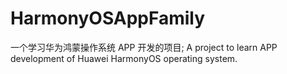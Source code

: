 # HarmonyOSAppFamily
一个学习华为鸿蒙操作系统 APP 开发的项目; A project to learn APP development of Huawei HarmonyOS operating system.
